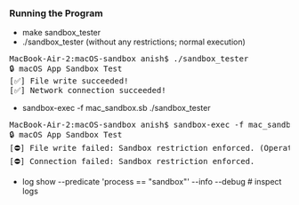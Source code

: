 ### Running the Program

- make sandbox_tester
- ./sandbox_tester (without any restrictions; normal execution)

<pre>
MacBook-Air-2:macOS-sandbox anish$ ./sandbox_tester 
🔒 macOS App Sandbox Test
[✅] File write succeeded!
[✅] Network connection succeeded!
</pre>

- sandbox-exec -f mac_sandbox.sb ./sandbox_tester

<pre>
MacBook-Air-2:macOS-sandbox anish$ sandbox-exec -f mac_sandbox.sb ./sandbox_tester
🔒 macOS App Sandbox Test
[⛔] File write failed: Sandbox restriction enforced. (Operation not permitted - errno: 1)
[⛔] Connection failed: Sandbox restriction enforced.
</pre>

- log show --predicate 'process == "sandbox"' --info --debug  # inspect logs

